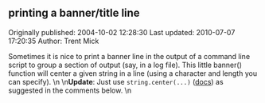 ## printing a banner/title line

Originally published: 2004-10-02 12:28:30
Last updated: 2010-07-07 17:20:35
Author: Trent Mick

Sometimes it is nice to print a banner line in the output of a command line script  to group a section of output (say, in a log file). This little banner() function will center a given string in a line (using a character and length you can specify).\n\n**Update**: Just use `string.center(...)` ([docs](http://docs.python.org/library/string.html#string.center)) as suggested in the comments below.\n
